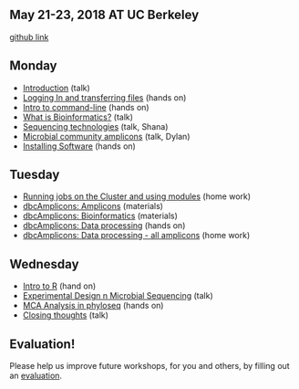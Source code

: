 ## May 21-23, 2018 AT UC Berkeley

[github link](https://github.com/ucdavis-bioinformatics-training/2018-May-Microbial-Community-Analysis-Workshop_UCB)

Monday
----------
* [Introduction](monday/Introduction.pdf) (talk)
* [Logging In and transferring files](monday/logging-in) (hands on)
* [Intro to command-line](monday/command-line-intro) (hands on)
* [What is Bioinformatics?](monday/What_is_Bioinformatics.pdf) (talk)
* [Sequencing technologies]() (talk, Shana)
* [Microbial community amplicons](monday/180521_dps_talk-finalfinal.pdf) (talk, Dylan)
* [Installing Software](monday/installing_software) (hands on)


Tuesday
----------

* [Running jobs on the Cluster and using modules](tuesday/cluster) (home work)
* [dbcAmplicons: Amplicons](tuesday/dbcAmplicons_Amplicons.pdf) (materials)
* [dbcAmplicons: Bioinformatics](tuesday/dbcAmplicons_Bioinformatics.pdf) (materials)
* [dbcAmplicons: Data processing](tuesday/dbcAmplicons_commands) (hands on)
* [dbcAmplicons: Data processing - all amplicons](tuesday/dbcAmplicons_commands_all_amplicons) (home work)

Wednesday
----------

* [Intro to R](wednesday/Intro2R.md) (hand on)
* [Experimental Design n Microbial Sequencing](wednesday/Experimental_Design.pdf) (talk)
* [MCA Analysis in phyloseq](wednesday/MCA_Workshop_R/phyloseq) (hands on)
* [Closing thoughts](wednesday/Closing_Thoughts.pdf) (talk)

Evaluation!
----------

Please help us improve future workshops, for you and others, by filling out an [evaluation]().
